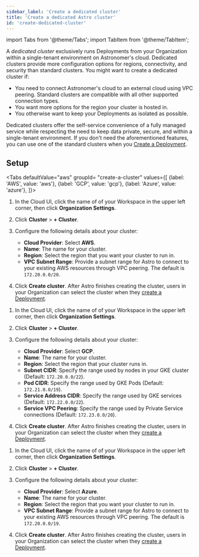 ```yaml
---
sidebar_label: 'Create a dedicated cluster'
title: 'Create a dedicated Astro cluster'
id: 'create-dedicated-cluster'
---
```


import Tabs from '@theme/Tabs';
import TabItem from '@theme/TabItem';

A _dedicated cluster_ exclusively runs Deployments from your Organization within a single-tenant environment on Astronomer's cloud. Dedicated clusters provide more configuration options for regions, connectivity, and security than standard clusters. You might want to create a dedicated cluster if:

- You need to connect Astronomer's cloud to an external cloud using VPC peering. Standard clusters are compatible with all other supported connection types.
- You want more options for the region your cluster is hosted in. 
- You otherwise want to keep your Deployments as isolated as possible. 

Dedicated clusters offer the self-service convenience of a fully managed service while respecting the need to keep data private, secure, and within a single-tenant environment. If you don't need the aforementioned features, you can use one of the standard clusters when you [Create a Deployment](create-deployment.md).

## Setup

<Tabs
    defaultValue="aws"
    groupId= "create-a-cluster"
    values={[
        {label: 'AWS', value: 'aws'},
        {label: 'GCP', value: 'gcp'},
        {label: 'Azure', value: 'azure'},
    ]}>

<TabItem value="aws">

1. In the Cloud UI, click the name of of your Workspace in the upper left corner, then click **Organization Settings**.
   
2. Click **Cluster** > **+ Cluster**.
  
3. Configure the following details about your cluster:

    - **Cloud Provider**: Select **AWS**.
    - **Name**: The name for your cluster.
    - **Region**: Select the region that you want your cluster to run in.
    - **VPC Subnet Range**: Provide a subnet range for Astro to connect to your existing AWS resources through VPC peering. The default is `172.20.0.0/20`.
  
4. Click **Create cluster**. After Astro finishes creating the cluster, users in your Organization can select the cluster when they [create a Deployment](create-deployment.md). 
   
</TabItem>

<TabItem value="gcp">

1. In the Cloud UI, click the name of of your Workspace in the upper left corner, then click **Organization Settings**.
   
2. Click **Cluster** > **+ Cluster**.
   
3. Configure the following details about your cluster:

    - **Cloud Provider**: Select **GCP**.
    - **Name**: The name for your cluster.
    - **Region**: Select the region that your cluster runs in.
    - **Subnet CIDR**: Specify the range used by nodes in your GKE cluster (Default: `172.20.0.0/22`).
    - **Pod CIDR**: Specify the range used by GKE Pods (Default: `172.21.0.0/19`).
    - **Service Address CIDR**: Specify the range used by GKE services (Default: `172.22.0.0/22`).
    - **Service VPC Peering**: Specify the range used by Private Service connections (Default: `172.23.0.0/20`).
   
4. Click **Create cluster**. After Astro finishes creating the cluster, users in your Organization can select the cluster when they [create a Deployment](create-deployment.md). 


</TabItem>

<TabItem value="azure">

1. In the Cloud UI, click the name of of your Workspace in the upper left corner, then click **Organization Settings**.
   
2. Click **Cluster** > **+ Cluster**.
   
3. Configure the following details about your cluster:

    - **Cloud Provider**: Select **Azure**.
    - **Name**: The name for your cluster.
    - **Region**: Select the region that you want your cluster to run in.
    - **VPC Subnet Range**: Provide a subnet range for Astro to connect to your existing AWS resources through VPC peering. The default is `172.20.0.0/19`.
  
4. Click **Create cluster**. After Astro finishes creating the cluster, users in your Organization can select the cluster when they [create a Deployment](create-deployment.md). 

</TabItem>

</Tabs>
